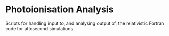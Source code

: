 # Photoionisation Analysis
Scripts for handling input to, and analysing output of, the relativistic Fortran code for attosecond simulations.
